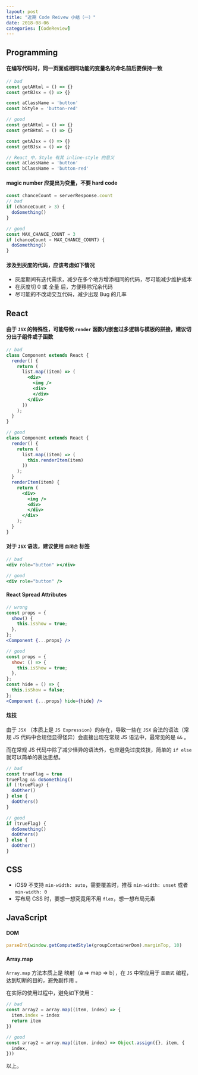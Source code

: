 ```yaml
---
layout: post
title: "近期 Code Reivew 小结（一）"
date: 2018-08-06
categories: [CodeReview]
---
```


## Programming

#### 在编写代码时，同一页面或相同功能的变量名的命名前后要保持一致

```js
// bad
const getAHtml = () => {}
const getBJsx = () => {}

const aClassName = 'button'
const bStyle = 'button-red'

// good
const getAHtml = () => {}
const getBHtml = () => {}

const getAJsx = () => {}
const getBJsx = () => {}

// React 中，Style 有其 inline-style 的意义
const aClassName = 'button'
const bClassName = 'button-red'
```

#### magic number 应提出为变量，不要 hard code

```js
const chanceCount = serverResponse.count
// bad
if (chanceCount > 3) {
  doSomething()
}

// good
const MAX_CHANCE_COUNT = 3
if (chanceCount > MAX_CHANCE_COUNT) {
  doSomething()
}
```

#### 涉及到灰度的代码，应该考虑如下情况

- 灰度期间有迭代需求，减少在多个地方增添相同的代码，尽可能减少维护成本
- 在灰度切 0 或 全量 后，方便移除冗余代码
- 尽可能的不改动交互代码，减少出现 Bug 的几率

## React

#### 由于 `JSX` 的特殊性，可能导致 `render` 函数内嵌套过多逻辑与模板的拼接，建议切分出子组件或子函数

```jsx
// bad
class Component extends React {
  render() {
    return (
      list.map((item) => (
        <div>
          <img />
          <div>
          </div>
        </div>
      ))
    );
  }
}

// good
class Component extends React {
  render() {
    return (
      list.map((item) => (
        this.renderItem(item)
      ))
    );
  }
  renderItem(item) {
    return (
      <div>
        <img />
        <div>
        </div>
      </div>
    );
  }
}
```

#### 对于 `JSX` 语法，建议使用 `自闭合` 标签

```jsx
// bad
<div role="button" ></div>

// good
<div role="button" />
```


#### React Spread Attributes

```jsx
// wrong
const props = {
  show() {
    this.isShow = true;
  },
};
<Component {...props} />

// good
const props = {
  show: () => {
    this.isShow = true;
  },
};
const hide = () => {
  this.isShow = false;
};
<Component {...props} hide={hide} />
```

#### 炫技

由于 `JSX` （本质上是 `JS Expression`）的存在，导致一些在 `JSX` 合法的语法（常规 JS 代码中合规但显得怪异）会直接出现在常规 JS 语法中，最常见的是 `&&` 。

而在常规 JS 代码中除了减少怪异的语法外，也应避免过度炫技，简单的 `if else` 就可以简单的表达思想。

```js
// bad
const trueFlag = true
trueFlag && doSomething()
if (!trueFlag) {
  doOther()
} else {
  doOthers()
}

// good
if (trueFlag) {
  doSomething()
  doOthers()
} else {
  doOther()
}
```

## CSS

- iOS9 不支持 `min-width: auto`，需要覆盖时，推荐 `min-width: unset` 或者 `min-width: 0`
- 写布局 CSS 时，要想一想究竟用不用 `flex`，想一想布局元素

## JavaScript

#### DOM

```js
parseInt(window.getComputedStyle(groupContainerDom).marginTop, 10)
```

#### Array.map

`Array.map` 方法本质上是 映射（a => map => b），在 `JS` 中常应用于 `函数式` 编程，达到切断的目的，避免副作用 。

在实际的使用过程中，避免如下使用：

```js
// bad
const array2 = array.map((item, index) => {
  item.index = index
  return item
})

// good
const array2 = array.map((item, index) => Object.assign({}, item, {
  index,
}))
```

以上。

